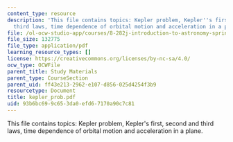 ```yaml
---
content_type: resource
description: 'This file contains topics: Kepler problem, Kepler''s first, second and
  third laws, time dependence of orbital motion and acceleration in a plane.'
file: /ol-ocw-studio-app/courses/8-282j-introduction-to-astronomy-spring-2006/93b6bc699c653da0efd67170a90c7c81_kepler_prob.pdf
file_size: 132775
file_type: application/pdf
learning_resource_types: []
license: https://creativecommons.org/licenses/by-nc-sa/4.0/
ocw_type: OCWFile
parent_title: Study Materials
parent_type: CourseSection
parent_uid: ff43e213-2962-e107-d856-025d4254f3b9
resourcetype: Document
title: kepler_prob.pdf
uid: 93b6bc69-9c65-3da0-efd6-7170a90c7c81
---
```

This file contains topics: Kepler problem, Kepler's first, second and third laws, time dependence of orbital motion and acceleration in a plane.